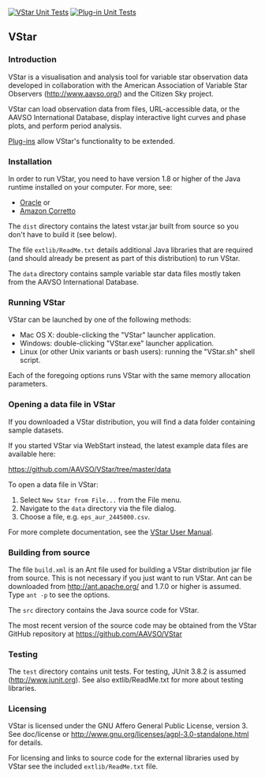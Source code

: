 [![VStar Unit Tests](https://github.com/AAVSO/VStar/actions/workflows/vstar-UT.yml/badge.svg)](https://github.com/AAVSO/VStar/actions/workflows/vstar-UT.yml)
[![Plug-in Unit Tests](https://github.com/AAVSO/VStar/actions/workflows/plugin-UT.yml/badge.svg)](https://github.com/AAVSO/VStar/actions/workflows/plugin-UT.yml)
## VStar

### Introduction
VStar is a visualisation and analysis tool for variable star observation data
developed in collaboration with the American Association of Variable Star 
Observers (http://www.aavso.org/) and the Citizen Sky project.

VStar can load observation data from files, URL-accessible data, or the AAVSO International 
Database, display interactive light curves and phase plots, and perform period 
analysis.

[Plug-ins](https://www.aavso.org/vstar-plugin-library) allow VStar's functionality to be extended.

### Installation
In order to run VStar, you need to have version 1.8 or higher of the Java 
runtime installed on your computer. For more, see:

* [Oracle](https://www.oracle.com/java/technologies/javase-jre8-downloads.html) or 
* [Amazon Corretto](https://docs.aws.amazon.com/corretto/latest/corretto-8-ug/downloads-list.html)

The `dist` directory contains the latest vstar.jar built from source so you
don't have to build it (see below).

The file `extlib/ReadMe.txt` details additional Java libraries that are
required (and should already be present as part of this distribution) to run
VStar.

The `data` directory contains sample variable star data files mostly taken
from the AAVSO International Database.

### Running VStar
VStar can be launched by one of the following methods:
* Mac OS X: double-clicking the "VStar" launcher application.
* Windows: double-clicking "VStar.exe" launcher application.
* Linux (or other Unix variants or bash users): running the "VStar.sh" shell script.

Each of the foregoing options runs VStar with the same memory allocation 
parameters.
  
### Opening a data file in VStar
If you downloaded a VStar distribution, you will find a data folder containing sample datasets.

If you started VStar via WebStart instead, the latest example data files are available here:

   https://github.com/AAVSO/VStar/tree/master/data

To open a data file in VStar:

1. Select `New Star from File...` from the File menu.
2. Navigate to the `data` directory via the file dialog.
3. Choose a file, e.g. `eps_aur_2445000.csv`.

For more complete documentation, see the [VStar User Manual](https://github.com/AAVSO/VStar/blob/master/doc/user_manual/VStarUserManual.pdf).

### Building from source
The file `build.xml` is an Ant file used for building a VStar distribution jar 
file from source. This is not necessary if you just want to run VStar. Ant
can be downloaded from http://ant.apache.org/ and 1.7.0 or higher is assumed.
Type `ant -p` to see the options.

The `src` directory contains the Java source code for VStar.

The most recent version of the source code may be obtained from the VStar 
GitHub repository at https://github.com/AAVSO/VStar

### Testing
The `test` directory contains unit tests. For testing, JUnit 3.8.2 is 
assumed (http://www.junit.org). See also extlib/ReadMe.txt for more about testing libraries.

### Licensing
VStar is licensed under the GNU Affero General Public License, version 3.
See doc/license or http://www.gnu.org/licenses/agpl-3.0-standalone.html for
details.

For licensing and links to source code for the external libraries used by 
VStar see the included `extlib/ReadMe.txt` file.
